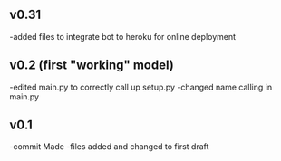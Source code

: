 v0.31
-----
-added files to integrate bot to heroku for online deployment

v0.2 (first "working" model)
-----
-edited main.py to correctly call up setup.py
-changed name calling in main.py

v0.1
-----
-commit Made
-files added and changed to first draft
